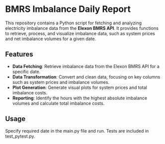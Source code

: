 # BMRS Imbalance Daily Report

This repository contains a Python script for fetching and analyzing electricity imbalance data from the **Elexon BMRS API**. 
It provides functions to retrieve, process, and visualize imbalance data, such as system prices and net imbalance volumes for a given date.

## Features

- **Data Fetching**: Retrieve imbalance data from the Elexon BMRS API for a specific date.
- **Data Transformation**: Convert and clean data, focusing on key columns such as system prices and imbalance volumes.
- **Plot Generation**: Generate visual plots for system prices and total imbalance costs.
- **Reporting**: Identify the hours with the highest absolute imbalance volumes and calculate total imbalance costs.

## Usage
Specify required date in the main.py file and run.
Tests are included in test_pytest.py.
